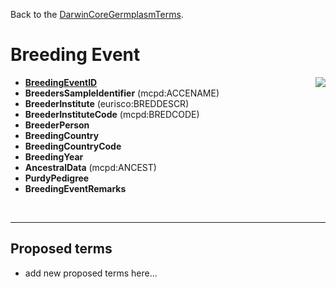 Back to the [DarwinCoreGermplasmTerms](DarwinCoreGermplasmTerms.md).

# Breeding Event #

<img src='http://darwincore-germplasm.googlecode.com/svn/trunk/images/illustrations/trait_field_trial.JPG' align='right' />

  * **[BreedingEventID](BreedingEventID.md)**
  * **BreedersSampleIdentifier** (mcpd:ACCENAME)
  * **BreederInstitute** (eurisco:BREDDESCR)
  * **BreederInstituteCode** (mcpd:BREDCODE)
  * **BreederPerson**
  * **BreedingCountry**
  * **BreedingCountryCode**
  * **BreedingYear**
  * **AncestralData** (mcpd:ANCEST)
  * **PurdyPedigree**
  * **BreedingEventRemarks**


<br />

---


## Proposed terms ##

  * add new proposed terms here...